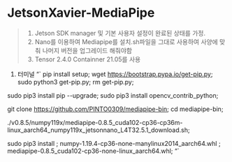 # JetsonXavier-MediaPipe
>1. Jetson SDK manager 및 기본 사용자 설정이 완료된 상태를 가정.    
>2. Nano를 이용하여 Mediapipe를 설치.sh파일을 그대로 사용하여 사양에 맞춰 나머지 버전을 업그레이드 해줘야함    
>3. Tensor 2.4.0 Containner 21.05를 사용    
1. 터미널
“`
pip install setup;
wget https://bootstrap.pypa.io/get-pip.py;
sudo python3 get-pip.py;
rm get-pip.py;


sudo pip3 install pip --upgrade;
sudo pip3 install opencv_contrib_python;

git clone https://github.com/PINTO0309/mediapipe-bin;
cd mediapipe-bin;

./v0.8.5/numpy119x/mediapipe-0.8.5_cuda102-cp36-cp36m-linux_aarch64_numpy119x_jetsonnano_L4T32.5.1_download.sh;

sudo pip3 install \;
numpy-1.19.4-cp36-none-manylinux2014_aarch64.whl \;
mediapipe-0.8.5_cuda102-cp36-none-linux_aarch64.whl;
“`
